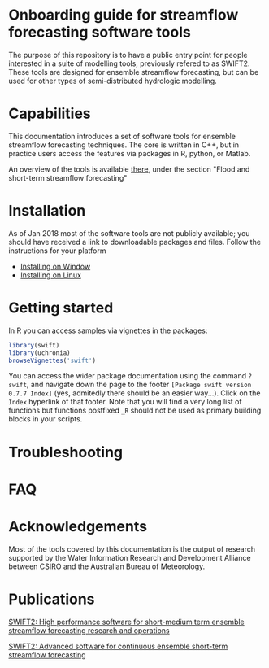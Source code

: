 # Onboarding guide for streamflow forecasting software tools

The purpose of this repository is to have a public entry point for people interested in a suite of modelling tools, previously refered to as SWIFT2. These tools are designed for ensemble streamflow forecasting, but can be used for other types of semi-distributed hydrologic modelling.

# Capabilities

This documentation introduces a set of software tools for ensemble streamflow forecasting techniques. The core is written in C++, but in practice users access the features via packages in R, python, or Matlab.

An overview of the tools is available [there](https://www.csiro.au/en/Research/LWF/Areas/Water-resources/Assessing-water-resources/WIRADA/Data-and-tools), under the section "Flood and short-term streamflow forecasting"

# Installation

As of Jan 2018 most of the software tools are not publicly available; you should have received a link to downloadable packages and files. Follow the instructions for your platform

* [Installing on Window](./doc/install_windows.md)
* [Installing on Linux](./doc/install_linux.md)

# Getting started

In R you can access samples via vignettes in the packages:

```R
library(swift)
library(uchronia)
browseVignettes('swift')
```

You can access the wider package documentation using the command `?swift`, and navigate down the page to the footer `[Package swift version 0.7.7 Index]` (yes, admitedly there should be an easier way...). Click on the `Index` hyperlink of that footer. Note that you will find a very long list of functions but functions postfixed `_R` should not be used as primary building blocks in your scripts.

# Troubleshooting

# FAQ

# Acknowledgements

Most of the tools covered by this documentation is the output of research supported by the Water Information Research and Development Alliance between CSIRO and the Australian Bureau of Meteorology.

# Publications

[SWIFT2: High performance software for short-medium term ensemble streamflow forecasting research and operations](https://www.mssanz.org.au/modsim2015/L15/perraud.pdf)

[SWIFT2: Advanced software for continuous ensemble short-term streamflow forecasting ](https://search.informit.com.au/documentSummary;dn=823693257390059;res=IELENG)

